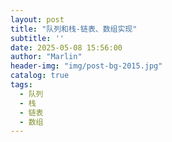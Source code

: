 ```yaml
---
layout: post
title: "队列和栈-链表、数组实现"
subtitle: ''
date: 2025-05-08 15:56:00
author: "Marlin"
header-img: "img/post-bg-2015.jpg"
catalog: true
tags:
  - 队列
  - 栈
  - 链表
  - 数组
---
```



